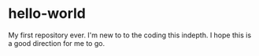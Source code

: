 # hello-world
My first repository ever.
I'm new to to the coding this indepth. I hope this is a good direction for me to go. 
